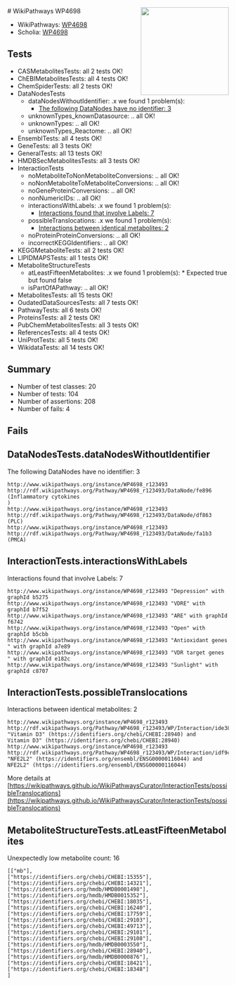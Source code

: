 <img style="float: right; width: 200px" src="https://upload.wikimedia.org/wikipedia/commons/thumb/8/83/Wplogo_with_text_500.png/640px-Wplogo_with_text_500.png" />
# WikiPathways WP4698

* WikiPathways: [WP4698](https://new.wikipathways.org/pathways/WP4698)
* Scholia: [WP4698](https://scholia.toolforge.org/wikipathways/WP4698)
## Tests
* CASMetabolitesTests: all 2 tests OK!
* ChEBIMetabolitesTests: all 4 tests OK!
* ChemSpiderTests: all 2 tests OK!
* DataNodesTests
    * dataNodesWithoutIdentifier: .x we found 1 problem(s):
        * [The following DataNodes have no identifier: 3](#d2d32fa2)
    * unknownTypes_knownDatasource: .. all OK!
    * unknownTypes: .. all OK!
    * unknownTypes_Reactome: .. all OK!
* EnsemblTests: all 4 tests OK!
* GeneTests: all 3 tests OK!
* GeneralTests: all 13 tests OK!
* HMDBSecMetabolitesTests: all 3 tests OK!
* InteractionTests
    * noMetaboliteToNonMetaboliteConversions: .. all OK!
    * noNonMetaboliteToMetaboliteConversions: .. all OK!
    * noGeneProteinConversions: .. all OK!
    * nonNumericIDs: .. all OK!
    * interactionsWithLabels: .x we found 1 problem(s):
        * [Interactions found that involve Labels: 7](#630d267e)
    * possibleTranslocations: .x we found 1 problem(s):
        * [Interactions between identical metabolites: 2](#d59038c5)
    * noProteinProteinConversions: .. all OK!
    * incorrectKEGGIdentifiers: .. all OK!
* KEGGMetaboliteTests: all 2 tests OK!
* LIPIDMAPSTests: all 1 tests OK!
* MetaboliteStructureTests
    * atLeastFifteenMetabolites: .x we found 1 problem(s):
            * Expected true but found false
    * isPartOfAPathway: .. all OK!
* MetabolitesTests: all 15 tests OK!
* OudatedDataSourcesTests: all 7 tests OK!
* PathwayTests: all 6 tests OK!
* ProteinsTests: all 2 tests OK!
* PubChemMetabolitesTests: all 3 tests OK!
* ReferencesTests: all 4 tests OK!
* UniProtTests: all 5 tests OK!
* WikidataTests: all 14 tests OK!


## Summary

* Number of test classes: 20
* Number of tests: 104
* Number of assertions: 208
* Number of fails: 4

## Fails

<a name="d2d32fa2" />

## DataNodesTests.dataNodesWithoutIdentifier

The following DataNodes have no identifier: 3
```
http://www.wikipathways.org/instance/WP4698_r123493 http://rdf.wikipathways.org/Pathway/WP4698_r123493/DataNode/fe896 (Inflammatory cytokines
)
http://www.wikipathways.org/instance/WP4698_r123493 http://rdf.wikipathways.org/Pathway/WP4698_r123493/DataNode/df863 (PLC)
http://www.wikipathways.org/instance/WP4698_r123493 http://rdf.wikipathways.org/Pathway/WP4698_r123493/DataNode/fa1b3 (PMCA)
```

<a name="630d267e" />

## InteractionTests.interactionsWithLabels

Interactions found that involve Labels: 7
```
http://www.wikipathways.org/instance/WP4698_r123493 "Depression" with graphId b5275
http://www.wikipathways.org/instance/WP4698_r123493 "VDRE" with graphId b7f52
http://www.wikipathways.org/instance/WP4698_r123493 "ARE" with graphId f6742
http://www.wikipathways.org/instance/WP4698_r123493 "Open" with graphId b5cbb
http://www.wikipathways.org/instance/WP4698_r123493 "Antioxidant genes
" with graphId a7e89
http://www.wikipathways.org/instance/WP4698_r123493 "VDR target genes
" with graphId e182c
http://www.wikipathways.org/instance/WP4698_r123493 "Sunlight" with graphId c8707
```

<a name="d59038c5" />

## InteractionTests.possibleTranslocations

Interactions between identical metabolites: 2
```
http://www.wikipathways.org/instance/WP4698_r123493 http://rdf.wikipathways.org/Pathway/WP4698_r123493/WP/Interaction/ide38899bd "Vitamin D3" (https://identifiers.org/chebi/CHEBI:28940) and 
Vitamin D3" (https://identifiers.org/chebi/CHEBI:28940)
http://www.wikipathways.org/instance/WP4698_r123493 http://rdf.wikipathways.org/Pathway/WP4698_r123493/WP/Interaction/idf9cb2840 "NFE2L2" (https://identifiers.org/ensembl/ENSG00000116044) and 
NFE2L2" (https://identifiers.org/ensembl/ENSG00000116044)
```

More details at [https://wikipathways.github.io/WikiPathwaysCurator/InteractionTests/possibleTranslocations](https://wikipathways.github.io/WikiPathwaysCurator/InteractionTests/possibleTranslocations)

<a name="3b0f9420" />

## MetaboliteStructureTests.atLeastFifteenMetabolites

Unexpectedly low metabolite count: 16

```
[["mb"],
["https://identifiers.org/chebi/CHEBI:15355"],
["https://identifiers.org/chebi/CHEBI:14321"],
["https://identifiers.org/hmdb/HMDB0001498"],
["https://identifiers.org/hmdb/HMDB0015352"],
["https://identifiers.org/chebi/CHEBI:18035"],
["https://identifiers.org/chebi/CHEBI:16240"],
["https://identifiers.org/chebi/CHEBI:17759"],
["https://identifiers.org/chebi/CHEBI:29103"],
["https://identifiers.org/chebi/CHEBI:49713"],
["https://identifiers.org/chebi/CHEBI:29101"],
["https://identifiers.org/chebi/CHEBI:29108"],
["https://identifiers.org/hmdb/HMDB0003550"],
["https://identifiers.org/chebi/CHEBI:28940"],
["https://identifiers.org/hmdb/HMDB0000876"],
["https://identifiers.org/chebi/CHEBI:18421"],
["https://identifiers.org/chebi/CHEBI:18348"]
]
```

